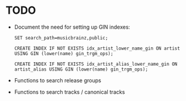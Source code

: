 # TODO

* Document the need for setting up GIN indexes:

    ```
    SET search_path=musicbrainz,public;

    CREATE INDEX IF NOT EXISTS idx_artist_lower_name_gin ON artist USING GIN (lower(name) gin_trgm_ops);

    CREATE INDEX IF NOT EXISTS idx_artist_alias_lower_name_gin ON artist_alias USING GIN (lower(name) gin_trgm_ops);
    ```
* Functions to search release groups
* Functions to search tracks / canonical tracks